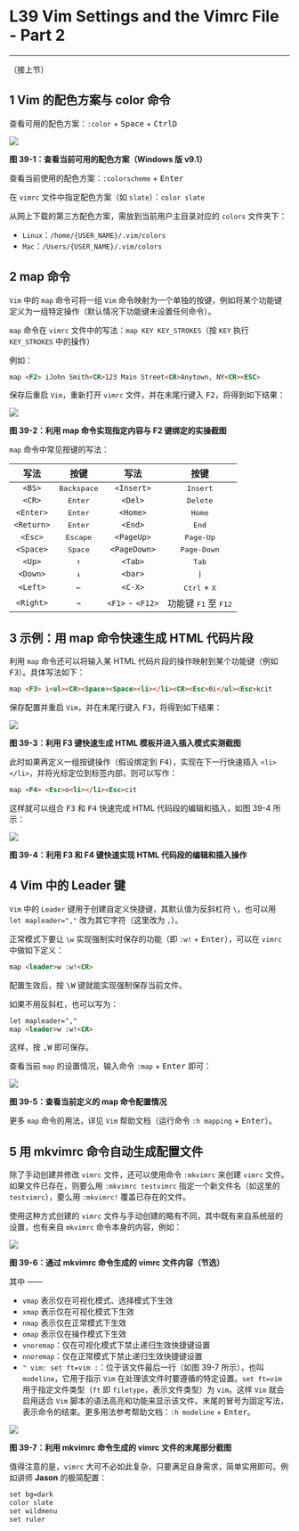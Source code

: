# L39 Vim Settings and the Vimrc File - Part 2
---

（接上节）

## 1 Vim 的配色方案与 color 命令

查看可用的配色方案：`:color` + <kbd>Space</kbd> + <kbd>Ctrl</kbd><kbd>D</kbd>

![](../assets/39-1.png)

**图 39-1：查看当前可用的配色方案（Windows 版 v9.1）**

查看当前使用的配色方案：`:colorscheme` + <kbd>Enter</kbd>

在 `vimrc` 文件中指定配色方案（如 `slate`）：`color slate`

从网上下载的第三方配色方案，需放到当前用户主目录对应的 `colors` 文件夹下：

- `Linux`：`/home/{USER_NAME}/.vim/colors`
- `Mac`：`/Users/{USER_NAME}/.vim/colors`



## 2 map 命令

`Vim` 中的 `map` 命令可将一组 `Vim` 命令映射为一个单独的按键，例如将某个功能键定义为一组特定操作（默认情况下功能键未设置任何命令）。

`map` 命令在 `vimrc` 文件中的写法：`map KEY KEY_STROKES`（按 `KEY` 执行 `KEY_STROKES` 中的操作）

例如：

```markdown
map <F2> iJohn Smith<CR>123 Main Street<CR>Anytown, NY<CR><ESC>
```

保存后重启 `Vim`，重新打开 `vimrc` 文件，并在末尾行键入 <kbd>F2</kbd>，将得到如下结果：

![](../assets/39-3.png)

**图 39-2：利用 map 命令实现指定内容与 F2 键绑定的实操截图**



`map` 命令中常见按键的写法：

|    写法    |         按键         |       写法       |                  按键                  |
| :--------: | :------------------: | :--------------: | :------------------------------------: |
|   `<BS>`   | <kbd>Backspace</kbd> |    `<Insert>`    |           <kbd>Insert</kbd>            |
|   `<CR>`   |   <kbd>Enter</kbd>   |     `<Del>`      |           <kbd>Delete</kbd>            |
| `<Enter>`  |   <kbd>Enter</kbd>   |     `<Home>`     |            <kbd>Home</kbd>             |
| `<Return>` |   <kbd>Enter</kbd>   |     `<End>`      |             <kbd>End</kbd>             |
|  `<Esc>`   |  <kbd>Escape</kbd>   |    `<PageUp>`    |           <kbd>Page-Up</kbd>           |
| `<Space>`  |   <kbd>Space</kbd>   |   `<PageDown>`   |          <kbd>Page-Down</kbd>          |
|   `<Up>`   |     <kbd>↑</kbd>     |     `<Tab>`      |             <kbd>Tab</kbd>             |
|  `<Down>`  |     <kbd>↓</kbd>     |     `<bar>`      |             <kbd>\|</kbd>              |
|  `<Left>`  |     <kbd>←</kbd>     |     `<C-X>`      |     <kbd>Ctrl</kbd> + <kbd>X</kbd>     |
| `<Right>`  |     <kbd>→</kbd>     | `<F1>` - `<F12>` | 功能键 <kbd>F1</kbd> 至 <kbd>F12</kbd> |



## 3 示例：用 map 命令快速生成 HTML 代码片段

利用 `map` 命令还可以将输入某 HTML 代码片段的操作映射到某个功能键（例如 <kbd>F3</kbd>）。具体写法如下：

```markdown
map <F3> i<ul><CR><Space><Space><li></li><CR><Esc>0i</ul><Esc>kcit
```

保存配置并重启 `Vim`，并在末尾行键入 <kbd>F3</kbd>，将得到如下结果：

![](../assets/39-2.png)

**图 39-3：利用 F3 键快速生成 HTML 模板并进入插入模式实测截图**

此时如果再定义一组按键操作（假设绑定到 <kbd>F4</kbd>），实现在下一行快速插入 `<li></li>`，并将光标定位到标签内部，则可以写作：

```markdown
map <F4> <Esc>o<li></li><Esc>cit
```

这样就可以组合 <kbd>F3</kbd> 和 <kbd>F4</kbd> 快速完成 HTML 代码段的编辑和插入，如图 39-4 所示：

![](../assets/39-4.png)

**图 39-4：利用 F3 和 F4 键快速实现 HTML 代码段的编辑和插入操作**



## 4 Vim 中的 Leader 键

`Vim` 中的 `Leader` 键用于创建自定义快捷键，其默认值为反斜杠符 `\`，也可以用 `let mapleader=","` 改为其它字符（这里改为 `,`）。

正常模式下要让 `\w` 实现强制实时保存的功能（即 `:w!` + <kbd>Enter</kbd>），可以在 `vimrc` 中做如下定义：

```markdown
map <leader>w :w!<CR>
```

配置生效后，按 <kbd>\\</kbd><kbd>W</kbd> 键就能实现强制保存当前文件。

如果不用反斜杠，也可以写为：

```markdown
let mapleader=","
map <leader>w :w!<CR>
```

这样，按 <kbd>,</kbd><kbd>W</kbd> 即可保存。

查看当前 `map` 的设置情况，输入命令 `:map` + <kbd>Enter</kbd> 即可：

![](../assets/39-5.png)

**图 39-5：查看当前定义的 map 命令配置情况**

更多 `map` 命令的用法，详见 `Vim` 帮助文档（运行命令 `:h mapping` + <kbd>Enter</kbd>）。



## 5 用 mkvimrc 命令自动生成配置文件

除了手动创建并修改 `vimrc` 文件，还可以使用命令 `:mkvimrc` 来创建 `vimrc` 文件。如果文件已存在，则要么用 `:mkvimrc testvimrc` 指定一个新文件名（如这里的 `testvimrc`），要么用 `:mkvimrc!` 覆盖已存在的文件。

使用这种方式创建的 `vimrc` 文件与手动创建的略有不同，其中既有来自系统层的设置，也有来自 `mkvimrc` 命令本身的内容，例如：

![](../assets/39-6.png)

**图 39-6：通过 mkvimrc 命令生成的 vimrc 文件内容（节选）**

其中 ——

- `vmap` 表示仅在可视化模式、选择模式下生效
- `xmap` 表示仅在可视化模式下生效
- `nmap` 表示仅在正常模式下生效
- `omap` 表示仅在操作模式下生效
- `vnoremap`：仅在可视化模式下禁止递归生效快捷键设置
- `nnoremap`：仅在正常模式下禁止递归生效快捷键设置
- `" vim: set ft=vim :`：位于该文件最后一行（如图 39-7 所示），也叫 `modeline`，它用于指示 `Vim` 在处理该文件时要遵循的特定设置。`set ft=vim` 用于指定文件类型（`ft` 即 `filetype`，表示文件类型）为 `vim`。这样 `Vim` 就会启用适合 `Vim` 脚本的语法高亮和功能来显示该文件。末尾的冒号为固定写法，表示命令的结束。更多用法参考帮助文档：`:h modeline` + <kbd>Enter</kbd>。

![](../assets/39-7.png)

**图 39-7：利用 mkvimrc 命令生成的 vimrc 文件的末尾部分截图**

值得注意的是，`vimrc` 大可不必如此复杂，只要满足自身需求，简单实用即可。例如讲师 **Jason** 的极简配置：

```markdown
set bg=dark
color slate
set wildmenu
set ruler
```

